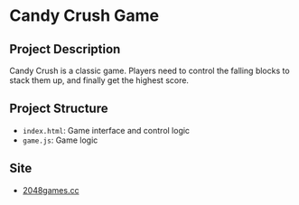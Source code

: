 # Candy Crush Game

## Project Description

Candy Crush is a classic game. Players need to control the falling blocks to stack them up, and finally get the highest score.

## Project Structure

- `index.html`: Game interface and control logic
- `game.js`: Game logic

## Site

- [2048games.cc](https://2048games.cc)

